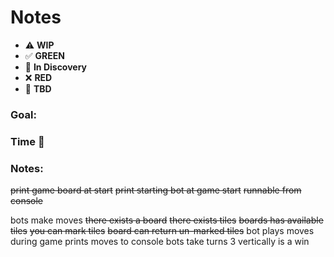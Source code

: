 # Notes

* ⚠️ **WIP**  
* ✅ **GREEN**  
* 🧠 **In Discovery**  
* ❌ **RED**  
* 📝 **TBD**  

### Goal: 
### Time 🍅
### Notes:

~~print game board at start~~
~~print starting bot at game start~~
~~runnable from console~~

bots make moves
  ~~there exists a board~~
  ~~there exists tiles~~
  ~~boards has available tiles~~
  ~~you can mark tiles~~
  ~~board can return un-marked tiles~~
  bot plays moves during game
prints moves to console
bots take turns
3 vertically is a win 

